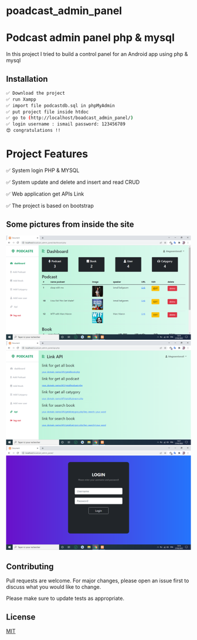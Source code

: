 # poadcast_admin_panel
# Podcast admin panel php & mysql

In this project I tried to build a control panel for an Android app using php & mysql




## Installation

```bash
✅ Download the project
✅ run Xampp
✅ import file podcastdb.sql in phpMyAdmin
✅ put project file inside htdoc
✅ go to (http://localhost/boadcast_admin_panel/) 
✅ login username : ismail password: 123456789
😍 congratulations !! 
```
# Project Features
 ✅ System login PHP & MYSQL

 ✅ System update and delete and insert and read CRUD

 ✅ Web application get APIs Link

 ✅ The project is based on bootstrap 
## Some pictures from inside the site

![](https://github.com/ismail998/poadcast_admin_panel/blob/master/secren_shot/dashe.PNG)
![](https://github.com/ismail998/poadcast_admin_panel/blob/master/secren_shot/api2.PNG)
![](https://github.com/ismail998/poadcast_admin_panel/blob/master/secren_shot/login.PNG)
## Contributing
Pull requests are welcome. For major changes, please open an issue first to discuss what you would like to change.

Please make sure to update tests as appropriate.

## License
[MIT](https://choosealicense.com/licenses/mit/)
